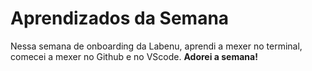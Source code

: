 # Aprendizados da Semana
Nessa semana de onboarding da Labenu, aprendi a mexer no terminal, comecei a mexer no Github e no VScode.
**Adorei a semana!**